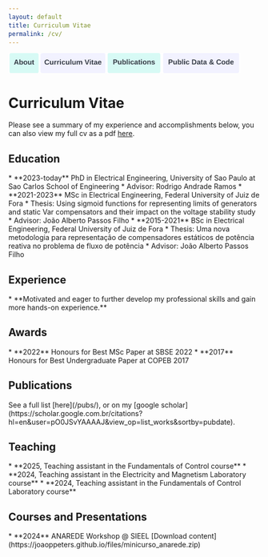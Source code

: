 ```yaml
---
layout: default
title: Curriculum Vitae
permalink: /cv/
---
```

<a href="https://joaoppeters.github.io/about/"><img src="/images/about_button.png" alt="drawing" height="40"/></a><a href="https://joaoppeters.github.io/cv/"><img src="/images/cv_button.png" alt="drawing" height="40"/></a><a href="https://joaoppeters.github.io/pubs/"><img src="/images/pub_button.png" alt="drawing" height="40"/></a><a href="https://joaoppeters.github.io/code/"><img src="/images/code_button.png" alt="drawing" height="40"/></a>

<!--  -->
# Curriculum Vitae
Please see a summary of my experience and accomplishments below, you can also view my full cv as a pdf [here](/files/cv-joaoppeters.pdf).

<!--  -->
<h2> Education </h2>
* **2023-today** PhD in Electrical Engineering, University of Sao Paulo at Sao Carlos School of Engineering
	* Advisor: Rodrigo Andrade Ramos
* **2021-2023** MSc in Electrical Engineering, Federal University of Juiz de Fora
	* Thesis: Using sigmoid functions for representing limits of generators and static Var compensators and their impact on the voltage stability study
	* Advisor: João Alberto Passos Filho
* **2015-2021** BSc in Electrical Engineering, Federal University of Juiz de Fora
	* Thesis: Uma nova metodologia para representação de compensadores estáticos de potência reativa no problema de fluxo de potência
	* Advisor: João Alberto Passos Filho

<h2> Experience </h2>
* **Motivated and eager to further develop my professional skills and gain more hands-on experience.**

<!--  -->
<h2> Awards </h2>
* **2022** Honours for Best MSc Paper at SBSE 2022
* **2017** Honours for Best Undergraduate Paper at COPEB 2017

<!--  -->
<h2> Publications </h2>
See a full list [here](/pubs/), or on my [google scholar](https://scholar.google.com.br/citations?hl=en&user=pO0JSvYAAAAJ&view_op=list_works&sortby=pubdate). 


<h2> Teaching </h2>
* **2025, Teaching assistant in the Fundamentals of Control course**
* **2024, Teaching assistant in the Electricity and Magnetism Laboratory course**
* **2024, Teaching assistant in the Fundamentals of Control Laboratory course**


<h2> Courses and Presentations </h2>
* **2024** ANAREDE Workshop @ SIEEL [Download content](https://joaoppeters.github.io/files/minicurso_anarede.zip)